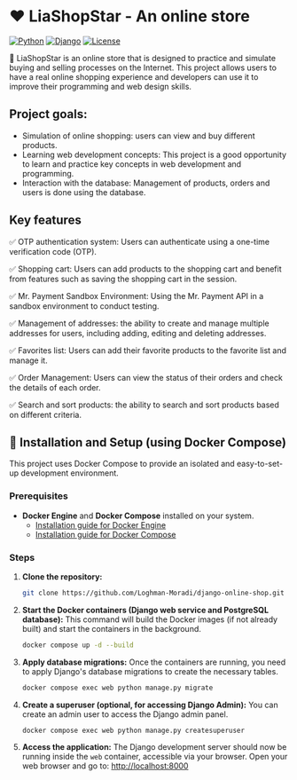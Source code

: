 # :hearts: LiaShopStar - An online store
[![Python](https://img.shields.io/badge/Python-3.12+-blue.svg)](https://python.org)
[![Django](https://img.shields.io/badge/Django-5.1-green.svg)](https://djangoproject.com)
[![License](https://img.shields.io/badge/License-MIT-red.svg)](LICENSE)

:page_with_curl: LiaShopStar is an online store that is designed to practice and simulate buying and selling processes on the Internet.
This project allows users to have a real online shopping experience and developers can use it to improve their programming and web design skills.

## Project goals:
- Simulation of online shopping: users can view and buy different products.
- Learning web development concepts: This project is a good opportunity to learn and practice key concepts in web development and programming.
- Interaction with the database: Management of products, orders and users is done using the database.

## Key features

:white_check_mark: OTP authentication system: Users can authenticate using a one-time verification code (OTP).

:white_check_mark: Shopping cart: Users can add products to the shopping cart and benefit from features such as saving the shopping cart in the session.

:white_check_mark: Mr. Payment Sandbox Environment: Using the Mr. Payment API in a sandbox environment to conduct testing.

:white_check_mark: Management of addresses: the ability to create and manage multiple addresses for users, including adding, editing and deleting addresses.

:white_check_mark: Favorites list: Users can add their favorite products to the favorite list and manage it.

:white_check_mark: Order Management: Users can view the status of their orders and check the details of each order.

:white_check_mark: Search and sort products: the ability to search and sort products based on different criteria.

## :wrench: Installation and Setup (using Docker Compose)

This project uses Docker Compose to provide an isolated and easy-to-set-up development environment.

### Prerequisites

* **Docker Engine** and **Docker Compose** installed on your system.
    * [Installation guide for Docker Engine](https://docs.docker.com/engine/install/)
    * [Installation guide for Docker Compose](https://docs.docker.com/compose/install/)

### Steps

1.  **Clone the repository:**
    ```bash
    git clone https://github.com/Loghman-Moradi/django-online-shop.git
    ```

2.  **Start the Docker containers (Django web service and PostgreSQL database):**
    This command will build the Docker images (if not already built) and start the containers in the background.
    ```bash
    docker compose up -d --build
    ```

3.  **Apply database migrations:**
    Once the containers are running, you need to apply Django's database migrations to create the necessary tables.
    ```bash
    docker compose exec web python manage.py migrate
    ```

4.  **Create a superuser (optional, for accessing Django Admin):**
    You can create an admin user to access the Django admin panel.
    ```bash
    docker compose exec web python manage.py createsuperuser
    ```

5.  **Access the application:**
    The Django development server should now be running inside the `web` container, accessible via your browser.
    Open your web browser and go to:
    [http://localhost:8000](http://localhost:8000)
